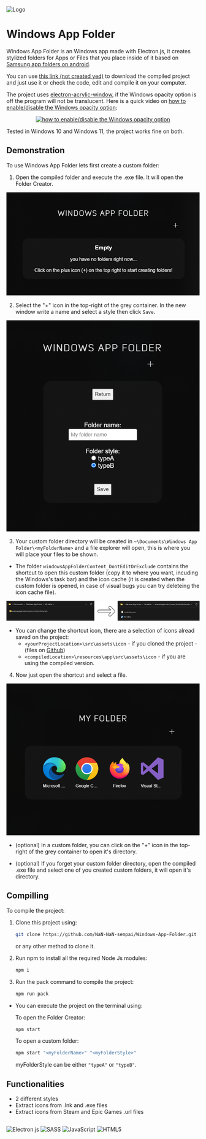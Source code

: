 
![Logo](https://raw.githubusercontent.com/NaN-NaN-sempai/Windows-App-Folder/main/src/assets/icon/logo.ico)


# Windows App Folder

Windows App Folder is an Windows app made with Electron.js, it creates stylized folders for Apps or Files that you place inside of it based on [Samsung app folders on android](https://i.redd.it/m9pgij1fv4761.jpg).

You can use [this link (not created yed)](./) to download the compiled project and just use it or check the code, edit and compile it on your computer.

The project uses [electron-acrylic-window](https://www.npmjs.com/package/electron-acrylic-window), if the Windows opacity option is off the program will not be translucent. Here is a quick video on [how to enable/disable the Windows opacity option](https://www.youtube.com/watch?v=WN8W-d0zbfY):

<div align="center">
    <a href="https://www.youtube.com/watch?v=WN8W-d0zbfY">
        <img alt="how to enable/disable the Windows opacity option" title="how to enable/disable the Windows opacity option" src="https://img.youtube.com/vi/WN8W-d0zbfY/0.jpg">
    </a>
</div>

Tested in Windows 10 and Windows 11, the project works fine on both.


## Demonstration
To use Windows App Folder lets first create a custom folder:
1. Open the compiled folder and execute the .exe file. It will open the Folder Creator.
<div align="center">
    <img alt="Create a custom folder" title="Create a custom folder" src="https://raw.githubusercontent.com/NaN-NaN-sempai/Windows-App-Folder/main/readmeContent/createfolder.png">
</div>

2. Select the "+" icon in the top-right of the grey container. In the new window write a name and select a style then click `Save`.
<div align="center">
    <img alt="Folder Creator Window" title="Folder Creator Window" src="https://raw.githubusercontent.com/NaN-NaN-sempai/Windows-App-Folder/main/readmeContent/createfolderpage.png">
</div>

3. Your custom folder directory will be created in `~\Documents\Windows App Folder\<myFolderName>` and a file explorer will open, this is where you will place your files to be shown.
   
- The folder `windowsAppFolderContent_DontEditOrExclude` contains the shortcut to open this custom folder (copy it to where you want, incuding the Windows's task bar) and the icon cache (it is created when the custom folder is opened, in case of visual bugs you can try deleteing the icon cache file). 
<div align="center">
    <img alt="Folder directory and content" title="Folder directory and content" src="https://raw.githubusercontent.com/NaN-NaN-sempai/Windows-App-Folder/main/readmeContent/foldercontent.png">
</div> 

- You can change the shortcut icon, there are a selection of icons alread saved on the project:
  - `<yourProjectLocation>\src\assets\icon` - if you cloned the project - (files on [Github](https://github.com/NaN-NaN-sempai/Windows-App-Folder/tree/main/src/assets/icon))
  - `<compiledLocation>\resources\app\src\assets\icon` - if you are using the compiled version.

4. Now just open the shortcut and select a file.
<div align="center">
    <img alt="Custom Folder content" title="Custom Folder content" src="https://raw.githubusercontent.com/NaN-NaN-sempai/Windows-App-Folder/main/readmeContent/folderexecution.png">
</div>  

- (optional) In a custom folder, you can click on the "+" icon in the top-right of the grey container to open it's directory.

- (optional) If you forget your custom folder directory, open the compiled .exe file and select one of you created custom folders, it will open it's directory.

## Compilling
    
To compile the project:
1. Clone this project using:
   ```bash
   git clone https://github.com/NaN-NaN-sempai/Windows-App-Folder.git
   ```
   or any other method to clone it.

2. Run npm to install all the required Node Js modules:
   ```bash
   npm i
   ```

3. Run the pack command to compile the project:
   ```bash
   npm run pack
   ```

- You can execute the project on the terminal using:

   To open the Folder Creator:
   ```bash
   npm start
   ```
   To open a custom folder:
   ```bash
   npm start "<myFolderName>" "<myFolderStyle>"
   ```
   myFolderStyle can be either `"typeA"` or `"typeB"`.
## Functionalities

- 2 different styles
- Extract icons from .lnk and .exe files
- Extract icons from Steam and Epic Games .url files


## 

![Electron.js](https://img.shields.io/badge/Electron-191970?style=for-the-badge&logo=Electron&logoColor=white)
![SASS](https://img.shields.io/badge/SASS-hotpink.svg?style=for-the-badge&logo=SASS&logoColor=white)
![JavaScript](https://img.shields.io/badge/javascript-%23323330.svg?style=for-the-badge&logo=javascript&logoColor=%23F7DF1E)
![HTML5](https://img.shields.io/badge/html5-%23E34F26.svg?style=for-the-badge&logo=html5&logoColor=white)
